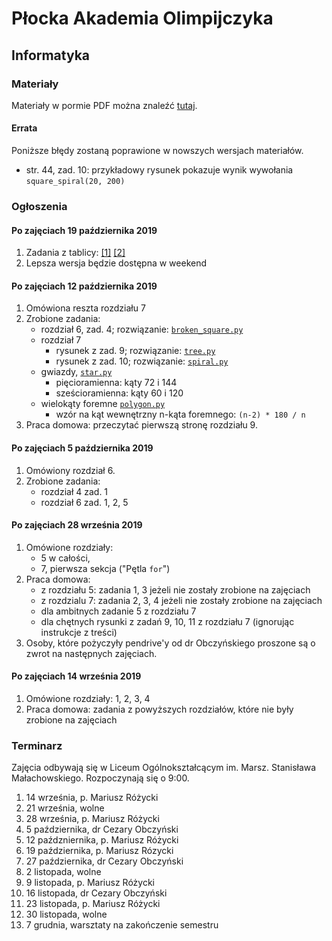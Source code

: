 # Płocka Akademia Olimpijczyka 
## Informatyka

### Materiały
Materiały w pormie PDF można znaleźć [tutaj](main.pdf).

#### Errata
Poniższe błędy zostaną poprawione w nowszych wersjach materiałów.

* str. 44, zad. 10: przykładowy rysunek pokazuje wynik wywołania `square_spiral(20, 200)`

### Ogłoszenia

#### Po zajęciach 19 października 2019
1. Zadania z tablicy: [[1]](exercises0.jpg) [[2]](exercises1.jpg)
2. Lepsza wersja będzie dostępna w weekend

#### Po zajęciach 12 października 2019
1. Omówiona reszta rozdziału 7
2. Zrobione zadania:
	* rozdział 6, zad. 4; rozwiązanie: [`broken_square.py`](broken_square.py)
	* rozdział 7
		* rysunek z zad. 9; rozwiązanie: [`tree.py`](tree.py)
		* rysunek z zad. 10; rozwiązanie: [`spiral.py`](spiral.py)
	* gwiazdy, [`star.py`](star.py)
		* pięcioramienna: kąty 72 i 144
		* sześcioramienna: kąty 60 i 120
	* wielokąty foremne [`polygon.py`](polygon.py)
		* wzór na kąt wewnętrzny n-kąta foremnego: `(n-2) * 180 / n`
3. Praca domowa: przeczytać pierwszą stronę rozdziału 9.

#### Po zajęciach 5 października 2019
1. Omówiony rozdział 6.
2. Zrobione zadania: 
	* rozdział 4 zad. 1
	* rozdział 6 zad. 1, 2, 5

#### Po zajęciach 28 września 2019
1. Omówione rozdziały: 
	* 5 w całości,
	* 7, pierwsza sekcja ("Pętla `for`")
2. Praca domowa: 
	* z rozdziału 5: zadania 1, 3 jeżeli nie zostały zrobione na zajęciach
	* z rozdzialu 7: zadania 2, 3, 4 jeżeli nie zostały zrobione na zajęciach
	* dla ambitnych zadanie 5 z rozdziału 7
	* dla chętnych rysunki z zadań 9, 10, 11 z rozdziału 7 (ignorując instrukcje z treści)
3. Osoby, które pożyczyły pendrive'y od dr Obczyńskiego
proszone są o zwrot na następnych zajęciach.

#### Po zajęciach 14 września 2019
1. Omówione rozdziały: 1, 2, 3, 4
2. Praca domowa: zadania z powyższych rozdziałów, które nie były zrobione na zajęciach

### Terminarz
Zajęcia odbywają się w Liceum Ogólnokształcącym im. Marsz. Stanisława
Małachowskiego. Rozpoczynają się o 9:00.

1. 14 września, p. Mariusz Różycki
2. 21 września, wolne
3. 28 września, p. Mariusz Różycki
4. 5 października, dr Cezary Obczyński
5. 12 paźdzniernika, p. Mariusz Różycki
6. 19 października, p. Mariusz Rózycki
7. 27 października, dr Cezary Obczyński
8. 2 listopada, wolne
9. 9 listopada, p. Mariusz Różycki
10. 16 listopada, dr Cezary Obczyński
11. 23 listopada, p. Mariusz Różycki
12. 30 listopada, wolne
13. 7 grudnia, warsztaty na zakończenie semestru
